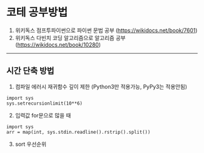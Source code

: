 # 코테 공부방법
1. 위키독스 점프투파이썬으로 파이썬 문법 공부 (https://wikidocs.net/book/7601)
2. 위키독스 다빈치 코딩 알고리즘으로 알고리즘 공부 (https://wikidocs.net/book/10280)

-----
## 시간 단축 방법
1) 컴파일 에러시 재귀함수 깊이 제한 (Python3만 적용가능, PyPy3는 적용안됨)
```
import sys 
sys.setrecursionlimit(10**6)
```
2) 입력값 for문으로 많을 때
```
import sys
arr = map(int, sys.stdin.readline().rstrip().split())
```
3) sort 우선순위
```
```
